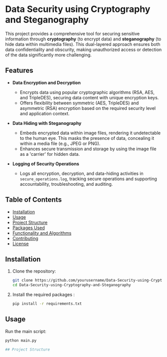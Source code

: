 # Data Security using Cryptography and Steganography

This project provides a comprehensive tool for securing sensitive information through **cryptography** (to encrypt data) and **steganography** (to hide data within multimedia files). This dual-layered approach ensures both data confidentiality and obscurity, making unauthorized access or detection of the data significantly more challenging.

## Features

- **Data Encryption and Decryption**
  - Encrypts data using popular cryptographic algorithms (RSA, AES, and TripleDES), securing data content with unique encryption keys.
  - Offers flexibility between symmetric (AES, TripleDES) and asymmetric (RSA) encryption based on the required security level and application context.

- **Data Hiding with Steganography**
  - Embeds encrypted data within image files, rendering it undetectable to the human eye. This masks the presence of data, concealing it within a media file (e.g., JPEG or PNG).
  - Enhances secure transmission and storage by using the image file as a 'carrier' for hidden data.

- **Logging of Security Operations**
  - Logs all encryption, decryption, and data-hiding activities in `secure_operations.log`, tracking secure operations and supporting accountability, troubleshooting, and auditing.

## Table of Contents

- [Installation](#installation)
- [Usage](#usage)
- [Project Structure](#project-structure)
- [Packages Used](#packages-used)
- [Functionality and Algorithms](#functionality-and-algorithms)
- [Contributing](#contributing)
- [License](#license)

## Installation

1. Clone the repository:
   ```bash
   git clone https://github.com/yourusername/Data-Security-using-Cryptography-and-Steganography.git
   cd Data-Security-using-Cryptography-and-Steganography

2. Install the required packages :
    ```bash
    pip install -r requirements.txt

## Usage

Run the main script:
```bash
python main.py

## Project Structure 



    
